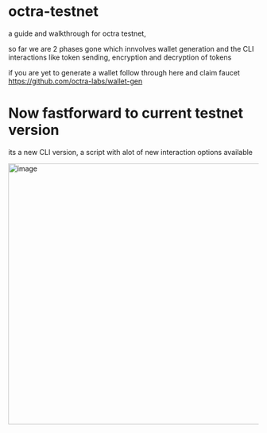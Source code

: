 # octra-testnet
a guide and walkthrough for octra testnet,


so far we are 2 phases gone which innvolves wallet generation and the CLI interactions like token sending, encryption and decryption of tokens

if you are yet to generate a wallet follow through here and claim faucet https://github.com/octra-labs/wallet-gen 


# Now fastforward to current testnet version
its a new CLI version, a script with alot of new interaction options available

<img width="742" height="526" alt="image" src="https://github.com/user-attachments/assets/0c094f53-418d-43ab-a4d5-04a1d36a424e" />

